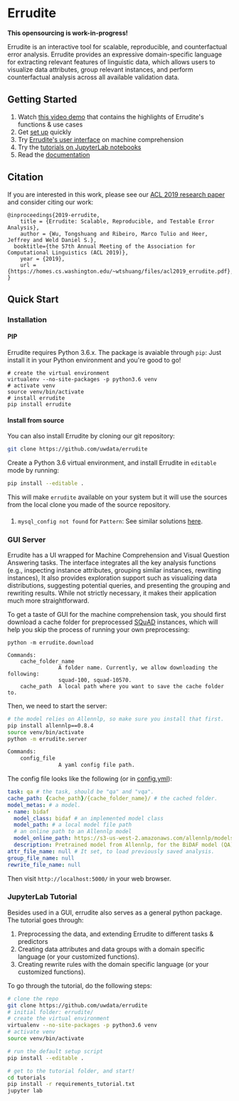 # Errudite

**This opensourcing is work-in-progress!**

Errudite is an interactive tool for scalable, reproducible, and counterfactual error analysis. 
Errudite provides an expressive domain-specific language for extracting relevant features of
linguistic data, which allows users to visualize data attributes, group relevant instances,
and perform counterfactual analysis across all available validation data. 


## Getting Started

1. Watch [this video demo](https://youtu.be/Dil5i0AYyu8) that contains the highlights of Errudite's functions & use cases 
2. Get [set up](#installation) quickly
3. Try [Errudite's user interface](#gui-server) on machine comprehension
4. Try the [tutorials on JupyterLab notebooks](#jupyterLab-tutorial)
5. Read the [documentation](https://errudite.readthedocs.io/en/latest/)

## Citation
If you are interested in this work, please see our 
[ACL 2019 research paper](https://homes.cs.washington.edu/~wtshuang/files/acl2019_errudite.pdf)
and consider citing our work:
```
@inproceedings{2019-errudite,
    title = {Errudite: Scalable, Reproducible, and Testable Error Analysis},
    author = {Wu, Tongshuang and Ribeiro, Marco Tulio and Heer, Jeffrey and Weld Daniel S.},
  booktitle={the 57th Annual Meeting of the Association for Computational Linguistics (ACL 2019)},
    year = {2019},
    url = {https://homes.cs.washington.edu/~wtshuang/files/acl2019_errudite.pdf},
}
```

## Quick Start

### Installation

#### PIP
Errudite requires Python 3.6.x. The package is avaiable through `pip`: 
Just install it in your Python environment and you're good to go!

```SH
# create the virtual environment
virtualenv --no-site-packages -p python3.6 venv
# activate venv
source venv/bin/activate
# install errudite
pip install errudite
```

#### Install from source

You can also install Errudite by cloning our git repository:

```sh
git clone https://github.com/uwdata/errudite
```

Create a Python 3.6 virtual environment, and install Errudite in `editable` mode by running:

```sh
pip install --editable .
```

This will make `errudite` available on your system but it will use the sources from the local clone
you made of the source repository.

#### 
1. `mysql_config not found` for `Pattern`: See similar solutions [here](https://github.com/PyMySQL/mysqlclient-python#prerequisites).


### GUI Server

Errudite has a UI wrapped for Machine Comprehension and Visual Question Answering tasks.
The interface integrates all the key analysis functions (e.g., inspecting instance attributes,
grouping similar instances, rewriting instances), It also provides exploration 
support such as visualizing data distributions, suggesting potential queries, and presenting the 
grouping and rewriting results. While not strictly necessary, it makes their application much 
more straightforward.

To get a taste of GUI for the machine comprehension task, you should first download a cache folder 
for preprocessed [SQuAD](https://rajpurkar.github.io/SQuAD-explorer/) instances, which will help you
skip the process of running your own preprocessing:

```
python -m errudite.download

Commands:
    cache_folder_name
                A folder name. Currently, we allow downloading the following:
                squad-100, squad-10570.
    cache_path  A local path where you want to save the cache folder to.
```

Then, we need to start the server: 

```sh
# the model relies on Allennlp, so make sure you install that first.
pip install allennlp==0.8.4
source venv/bin/activate
python -m errudite.server

Commands:
    config_file
                A yaml config file path.
```
The config file looks like the following (or in [config.yml](config.yml)):

```yml
task: qa # the task, should be "qa" and "vqa".
cache_path: {cache_path}/{cache_folder_name}/ # the cached folder.
model_metas: # a model.
- name: bidaf
  model_class: bidaf # an implemented model class
  model_path: # a local model file path
  # an online path to an Allennlp model
  model_online_path: https://s3-us-west-2.amazonaws.com/allennlp/models/bidaf-model-2017.09.15-charpad.tar.gz
  description: Pretrained model from Allennlp, for the BiDAF model (QA)
attr_file_name: null # It set, to load previously saved analysis.
group_file_name: null
rewrite_file_name: null
```

Then visit `http://localhost:5000/` in your web browser.


### JupyterLab Tutorial

Besides used in a GUI, errudite also serves as a general python package. The tutorial goes
through:
1. Preprocessing the data, and extending Errudite to different tasks & predictors
2. Creating data attributes and data groups with a domain specific language (or your customized functions).
3. Creating rewrite rules with the domain specific language (or your customized functions).

To go through the tutorial, do the following steps:

```sh
# clone the repo
git clone https://github.com/uwdata/errudite
# initial folder: errudite/
# create the virtual environment
virtualenv --no-site-packages -p python3.6 venv
# activate venv
source venv/bin/activate

# run the default setup script
pip install --editable .

# get to the tutorial folder, and start!
cd tutorials
pip install -r requirements_tutorial.txt
jupyter lab
```
